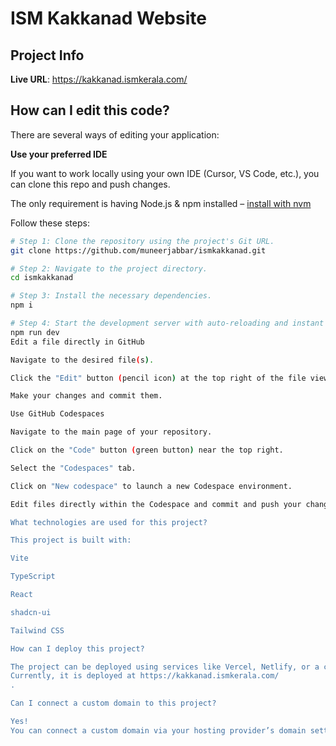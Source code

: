 # ISM Kakkanad Website

## Project Info

**Live URL**: https://kakkanad.ismkerala.com/

## How can I edit this code?

There are several ways of editing your application:

**Use your preferred IDE**

If you want to work locally using your own IDE (Cursor, VS Code, etc.), you can clone this repo and push changes.  

The only requirement is having Node.js & npm installed – [install with nvm](https://github.com/nvm-sh/nvm#installing-and-updating)

Follow these steps:

```sh
# Step 1: Clone the repository using the project's Git URL.
git clone https://github.com/muneerjabbar/ismkakkanad.git

# Step 2: Navigate to the project directory.
cd ismkakkanad

# Step 3: Install the necessary dependencies.
npm i

# Step 4: Start the development server with auto-reloading and instant preview.
npm run dev
Edit a file directly in GitHub

Navigate to the desired file(s).

Click the "Edit" button (pencil icon) at the top right of the file view.

Make your changes and commit them.

Use GitHub Codespaces

Navigate to the main page of your repository.

Click on the "Code" button (green button) near the top right.

Select the "Codespaces" tab.

Click on "New codespace" to launch a new Codespace environment.

Edit files directly within the Codespace and commit and push your changes once you're done.

What technologies are used for this project?

This project is built with:

Vite

TypeScript

React

shadcn-ui

Tailwind CSS

How can I deploy this project?

The project can be deployed using services like Vercel, Netlify, or a custom hosting setup.
Currently, it is deployed at https://kakkanad.ismkerala.com/
.

Can I connect a custom domain to this project?

Yes!
You can connect a custom domain via your hosting provider’s domain settings.
